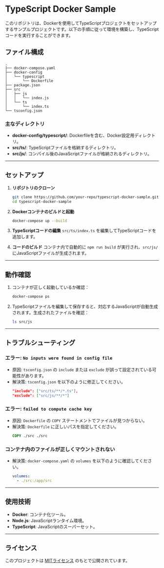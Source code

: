 # TypeScript Docker Sample

このリポジトリは、Dockerを使用してTypeScriptプロジェクトをセットアップするサンプルプロジェクトです。以下の手順に従って環境を構築し、TypeScriptコードを実行することができます。

## ファイル構成

```
.
├── docker-compose.yaml
├── docker-config
│   └── typescript
│       └── Dockerfile
├── package.json
├── src
│   ├── js
│   │   └── index.js
│   └── ts
│       └── index.ts
└── tsconfig.json
```

### 主なディレクトリ

- **docker-config/typescript/**: Dockerfileを含む、Docker設定用ディレクトリ。
- **src/ts/**: TypeScriptファイルを格納するディレクトリ。
- **src/js/**: コンパイル後のJavaScriptファイルが格納されるディレクトリ。

---

## セットアップ

1. **リポジトリのクローン**
   ```bash
   git clone https://github.com/your-repo/typescript-docker-sample.git
   cd typescript-docker-sample
   ```

2. **Dockerコンテナのビルドと起動**
   ```bash
   docker-compose up --build
   ```

3. **TypeScriptコードの編集**
   `src/ts/index.ts` を編集してTypeScriptコードを追加します。

4. **コードのビルド**
   コンテナ内で自動的に `npm run build` が実行され、`src/js/` にJavaScriptファイルが生成されます。

---

## 動作確認

1. コンテナが正しく起動しているか確認：
   ```bash
   docker-compose ps
   ```

2. TypeScriptファイルを編集して保存すると、対応するJavaScriptが自動生成されます。生成されたファイルを確認：
   ```bash
   ls src/js
   ```

---

## トラブルシューティング

### エラー: `No inputs were found in config file`
- 原因: `tsconfig.json` の `include` または `exclude` が誤って設定されている可能性があります。
- 解決策: `tsconfig.json` を以下のように修正してください。
  ```json
  "include": ["src/ts/**/*.ts"],
  "exclude": ["src/js/**/*"]
  ```

### エラー: `failed to compute cache key`
- 原因: `Dockerfile` の `COPY` ステートメントでファイルが見つからない。
- 解決策: `Dockerfile` に正しいパスを指定してください。
  ```dockerfile
  COPY ./src ./src
  ```

### コンテナ内のファイルが正しくマウントされない
- 解決策: `docker-compose.yaml` の `volumes` を以下のように確認してください。
  ```yaml
  volumes:
    - ./src:/app/src
  ```

---

## 使用技術

- **Docker**: コンテナ化ツール。
- **Node.js**: JavaScriptランタイム環境。
- **TypeScript**: JavaScriptのスーパーセット。

---

## ライセンス

このプロジェクトは [MITライセンス](LICENSE) のもとで公開されています。